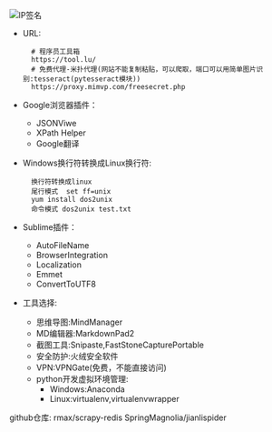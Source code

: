 
![IP签名](https://tool.lu/netcard/)

- URL:

		# 程序员工具箱
		https://tool.lu/
		# 免费代理-米扑代理(网站不能复制粘贴，可以爬取，端口可以用简单图片识别:tesseract(pytesseract模块))
		https://proxy.mimvp.com/freesecret.php
- Google浏览器插件：
	- JSONViwe
	- XPath Helper
	- Google翻译
- Windows换行符转换成Linux换行符:

		换行符转换成linux
		尾行模式  set ff=unix
		yum install dos2unix
		命令模式 dos2unix test.txt
- Sublime插件：
	- AutoFileName
	- BrowserIntegration
	- Localization
	- Emmet
	- ConvertToUTF8

- 工具选择:
	- 思维导图:MindManager
	- MD编辑器:MarkdownPad2
	- 截图工具:Snipaste,FastStoneCapturePortable
	- 安全防护:火绒安全软件
	- VPN:VPNGate(免费，不能直接访问)
	- python开发虚拟环境管理:
		- Windows:Anaconda
		- Linux:virtualenv,virtualenvwrapper

github仓库:
rmax/scrapy-redis
SpringMagnolia/jianlispider